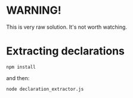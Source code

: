 # WARNING!
This is very raw solution. It's not worth watching.

# Extracting declarations
```
npm install
```
and then:
```
node declaration_extractor.js
```